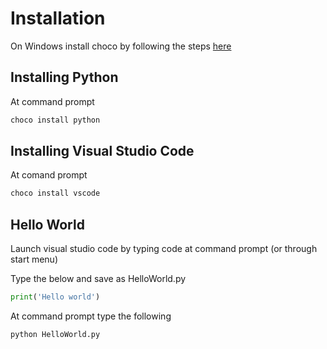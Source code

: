 # Installation

On Windows install choco by following the steps [here](https://chocolatey.org/docs/installation)

## Installing Python
At command prompt
```cmd
choco install python
```

## Installing Visual Studio Code
At comand prompt
```cmd
choco install vscode
```

## Hello World
Launch visual studio code by typing code at command prompt (or through start menu)

Type the below and save as HelloWorld.py
```py
print('Hello world')
```

At command prompt type the following
```cmd
python HelloWorld.py
```

